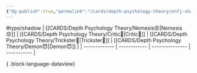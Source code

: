 ```yaml
---
{"dg-publish":true,"permalink":"/cards/depth-psychology-theory/enfj-shadow/","created":"2023-04-27T07:23:39.276+02:00","updated":"2023-05-02T10:46:08.170+02:00"}
---
```


#type/shadow 
| [[CARDS/Depth Psychology Theory/Nemesis😟\|Nemesis😟]] | [[CARDS/Depth Psychology Theory/Critic🤔\|Critic🤔]] | [[CARDS/Depth Psychology Theory/Trickster🤡\|Trickster🤡]] | [[CARDS/Depth Psychology Theory/Demon😈\|Demon😈]] |
| ------------- | ------------ | --------------- | ----------- |

{ .block-language-dataview}


